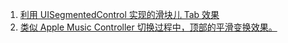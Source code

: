 1. [利用 UISegmentedControl 实现的滑块儿 Tab 效果](https://github.com/twicketapp/TwicketSegmentedControl)
2. [类似 Apple Music Controller 切换过程中，顶部的平滑变换效果。](https://github.com/yeatse/YTPageController)